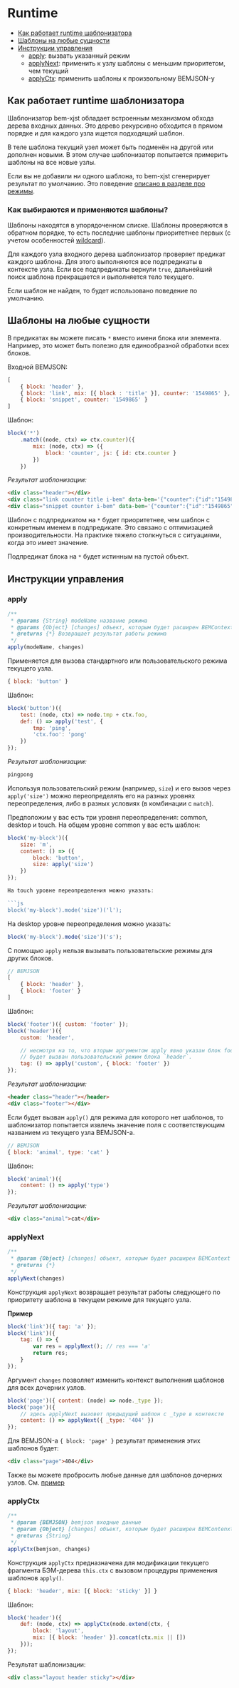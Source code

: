 # Runtime

* [Как работает runtime шаблонизатора](#Как-работает-runtime-шаблонизатора)
* [Шаблоны на любые сущности](#Шаблоны-на-любые-сущности)
* [Инструкции управления](#Инструкции-управления)
  * [apply](#apply): вызвать указанный режим
  * [applyNext](#applynext): применить к узлу шаблоны с меньшим приоритетом, чем текущий
  * [applyCtx](#applyctx): применить шаблоны к произвольному BEMJSON-у

## Как работает runtime шаблонизатора

Шаблонизатор bem-xjst обладает встроенным механизмом обхода дерева входных данных. Это дерево рекурсивно обходится в прямом порядке и для каждого узла ищется подходящий шаблон.

В теле шаблона текущий узел может быть подменён на другой или дополнен новыми. В этом случае шаблонизатор попытается примерить шаблоны на все новые узлы.

Если вы не добавили ни одного шаблона, то bem-xjst сгенерирует результат по умолчанию. Это поведение [описано в разделе про режимы](5-templates-syntax.md#body).

### Как выбираются и применяются шаблоны?

Шаблоны находятся в упорядоченном списке. Шаблоны проверяются в обратном порядке, то есть последние шаблоны приоритетнее первых (с учетом особенностей [wildcard](#Шаблоны-на-любые-сущности)).

Для каждого узла входного дерева шаблонизатор проверяет предикат каждого шаблона. Для этого выполняются все подпредикаты в контексте узла. Если все подпредикаты вернули `true`, дальнейший поиск шаблона прекращается и выполняется тело текущего.

Если шаблон не найден, то будет использовано поведение по умолчанию.

## Шаблоны на любые сущности

В предикатах вы можете писать `*` вместо имени блока или элемента. Например, это может быть полезно для единообразной обработки всех блоков.

Входной BEMJSON:

```js
[
    { block: 'header' },
    { block: 'link', mix: [{ block : 'title' }], counter: '1549865' },
    { block: 'snippet', counter: '1549865' }
]
```

Шаблон:

```js
block('*')
    .match((node, ctx) => ctx.counter)({
        mix: (node, ctx) => ({
            block: 'counter', js: { id: ctx.counter }
        })
    })
```

*Результат шаблонизации:*

```html
<div class="header"></div>
<div class="link counter title i-bem" data-bem='{"counter":{"id":"1549865"}}'></div>
<div class="snippet counter i-bem" data-bem='{"counter":{"id":"1549865"}}'></div>
```

Шаблон с подпредикатом на `*` будет приоритетнее, чем шаблон с конкретным именем в подпредикате. Это связано с оптимизацией производительности. На практике тяжело столкнуться с ситуациями, когда это имеет значение.

Подпредикат блока на `*` будет истинным на пустой объект.

## Инструкции управления

### apply

```js
/**
 * @params {String} modeName название режима
 * @params {Object} [changes] объект, которым будет расширен BEMContext контекст выполнения шаблонов
 * @returns {*} Возвращает результат работы режима
 */
apply(modeName, changes)
```

Применяется для вызова стандартного или пользовательского режима текущего узла.

```js
{ block: 'button' }
```

Шаблон:

```js
block('button')({
    test: (node, ctx) => node.tmp + ctx.foo,
    def: () => apply('test', {
        tmp: 'ping',
        'ctx.foo': 'pong'
    })
});
```

*Результат шаблонизации:*

```html
pingpong
```

Используя пользовательский режим (например, `size`) и его вызов через `apply('size')` можно переопределять его на разных уровнях переопределения, либо в разных условиях (в комбинации с `match`).

Предположим у вас есть три уровня переопределения: common, desktop и touch. На общем уровне common у вас есть шаблон:

```js
block('my-block')({
    size: 'm',
    content: () => ({
        block: 'button',
        size: apply('size')
    })
});

На touch уровне переопределения можно указать:

```js
block('my-block').mode('size')('l');
```

На desktop уровне переопределения можно указать:

```js
block('my-block').mode('size')('s');
```

С помощью `apply` нельзя вызывать пользовательские режимы для других блоков.

```js
// BEMJSON
[
    { block: 'header' },
    { block: 'footer' }
]
```

Шаблон:

```js
block('footer')({ custom: 'footer' });
block('header')({
    custom: 'header',

    // несмотря на то, что вторым аргументом apply явно указан блок footer
    // будет вызван пользовательский режим блока `header`.
    tag: () => apply('custom', { block: 'footer' })
});
```

*Результат шаблонизации:*

```html
<header class="header"></header>
<div class="footer"></div>
```

Если будет вызван `apply()` для режима для которого нет шаблонов, то
шаблонизатор попытается извлечь значение поля с соответствующим названием из
текущего узла BEMJSON-а.

```js
// BEMJSON
{ block: 'animal', type: 'cat' }
```

Шаблон:

```js
block('animal')({
    content: () => apply('type')
});
```

*Результат шаблонизации:*

```html
<div class="animal">cat</div>
```

### applyNext

```js
/**
 * @param {Object} [changes] объект, которым будет расширен BEMContext шаблонов
 * @returns {*}
 */
applyNext(changes)
```

Конструкция `applyNext` возвращает результат работы следующего по приоритету шаблона в текущем режиме для текущего узла.

**Пример**

```js
block('link')({ tag: 'a' });
block('link')({
    tag: () => {
        var res = applyNext(); // res === 'a'
        return res;
    }
});
```

Аргумент `changes` позволяет изменить контекст выполнения шаблонов для всех
дочерних узлов.

```js
block('page')({ content: (node) => node._type });
block('page')({
    // здесь applyNext вызовет предыдущий шаблон с _type в контексте
    content: () => applyNext({ _type: '404' })
});
```

Для BEMJSON-а `{ block: 'page' }` результат применения этих шаблонов будет:

```html
<div class="page">404</div>
```

Также вы можете пробросить любые данные для шаблонов дочерних узлов. См. [пример](6-templates-context.md#Таннелинг-флагов-или-любых-данных-шаблонам-дочерних-узлов)

### applyCtx

```js
/**
 * @param {BEMJSON} bemjson входные данные
 * @param {Object} [changes] объект, которым будет расширен BEMContenxt шаблонов
 * @returns {String}
 */
applyCtx(bemjson, changes)
```

Конструкция `applyCtx` предназначена для модификации текущего фрагмента БЭМ-дерева `this.ctx` с вызовом процедуры применения шаблонов `apply()`.

```js
{ block: 'header', mix: [{ block: 'sticky' }] }
```

Шаблон:

```js
block('header')({
    def: (node, ctx) => applyCtx(node.extend(ctx, {
        block: 'layout',
        mix: [{ block: 'header' }].concat(ctx.mix || [])
    }));
});
```

Результат шаблонизации:

```html
<div class="layout header sticky"></div>
```
